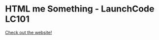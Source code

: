 # HTML me Something - LaunchCode LC101

[Check out the website!](https://kc-lc101-june-22.github.io/js-assignment-4-html-me-something-deepti-tri/)
